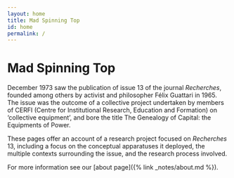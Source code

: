```yaml
---
layout: home
title: Mad Spinning Top
id: home
permalink: /
---
```


# Mad Spinning Top

 December 1973 saw the publication of issue 13 of the journal
 *Recherches*, founded among others by activist and philosopher Félix
 Guattari in 1965. The issue was the outcome of a collective project
 undertaken by members of CERFI (Centre for Institutional Research,
 Education and Formation) on ‘collective equipment’, and bore the
 title The Genealogy of Capital: the Equipments of Power.
 
 These pages offer an account of a research project focused on
 *Recherches* 13, including a focus on the conceptual apparatuses it
 deployed, the multiple contexts surrounding the issue, and the
 research process involved. 
 
 For more information see our [about page]({% link _notes/about.md
 %}).
